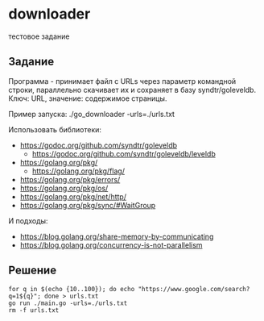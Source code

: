 # downloader

тестовое задание

## Задание

Программа - принимает файл с URLs через параметр командной строки, параллельно скачивает их и сохраняет в базу syndtr/goleveldb.
Ключ: URL, значение: содержимое страницы.

Пример запуска: ./go_downloader -urls=./urls.txt

Использовать библиотеки:
 - https://godoc.org/github.com/syndtr/goleveldb
   - https://godoc.org/github.com/syndtr/goleveldb/leveldb
 - https://golang.org/pkg/
   - https://golang.org/pkg/flag/
 - https://golang.org/pkg/errors/
 - https://golang.org/pkg/os/
 - https://golang.org/pkg/net/http/
 - https://golang.org/pkg/sync/#WaitGroup

И подходы:
 - https://blog.golang.org/share-memory-by-communicating
 - https://blog.golang.org/concurrency-is-not-parallelism


## Решение

```
for q in $(echo {10..100}); do echo "https://www.google.com/search?q=1${q}"; done > urls.txt
go run ./main.go -urls=./urls.txt
rm -f urls.txt
```
